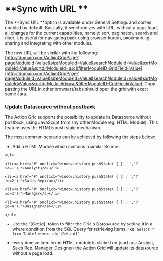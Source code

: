 # **Sync with URL **

The **Sync URL **option is available under General Settings and comes enabled by default. Basically, it synchronizes with URL, without a page load, all changes for the current capabilities, namely: sort, pagination, search and filter. It is useful for navigating back using browser button, bookmarking, sharing and integrating with other modules.

The new URL will be similar with the following: [http://domain.com/ActionGridPage?pageModuleId=Value&sizeModuleId=Value&searchModuleId=Value&sortModuleId=Value&sortdirModuleId=asc&filterModuleID-GridField=Value](http://domain.com/ActionGridPage?pageModuleId=Value&sizeModuleId=Value&searchModuleId=Value&sortModuleId=Value&sortdirModuleId=asc&filterModuleID-GridField=Value). Copy pasting the URL in other browsers/tabs should open the grid with exact same data.

### **Update Datasource without postback**

The Action Grid supports the possibility to update its Datasource without postback, using JavaScript from any other Module \(eg: HTML Module\). This feature uses the HTML5 push state mechanism.

The most common scenario can be achieved by following the steps below:

* Add a HTML Module which contains a similar Source: 

`<ul>`

`<li><a href="#" onclick="window.history.pushState('{ }','','?id=1');">Analyst</a></li>`

`<li><a href="#" onclick="window.history.pushState('{ }','','?id=2');">Sales Rep</a></li>`

`<li><a href="#" onclick="window.history.pushState('{ }','','?id=3');">Manager</a></li>`

`<li><a href="#" onclick="window.history.pushState('{ }','','?id=4');">Designer</a></li>`

`</ul>`

* Use the '\[Get:id\]' token to filter the Grid's Datasource by adding it in a where condition from the SQL Query for retrieving Items, like: `Select * from Table5 where id='[Get:id]'`

* every time an item in the HTML module is clicked on \(such as: Analyst, Sales Rep, Manager, Designer\) the Action Grid will update its datasource without a page load.



